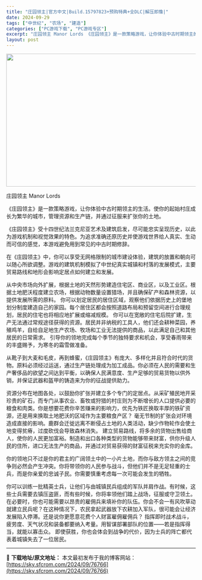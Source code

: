 ```yaml
---
title: "庄园领主|官方中文|Build.15797823+预购特典+全DLC|解压即撸|"
date: 2024-09-29
tags: ["中世纪", "农场", "建造"]
categories: ["PC游戏下载", "PC游戏专区"]
excerpt: "庄园领主 Manor Lords 《庄园领主》是一款策略游戏，让你体验中古时期领主的生活。使你的起始村庄成长为繁华的城市，管理资源和生产链，并通过征服来扩张你的土地。 《庄园领主》受十四世纪法兰克尼亚艺术及建筑启发，尽可能忠实呈现历史，以此为游戏机制和视觉效果的特色。为追求准确还原历史并使游戏世界给&hellip;"
layout: post
---
```


<img class="aligncenter size-full wp-image-76768" src="https://sky.sfcrom.com/wp-content/uploads/2024/09/2024092905243975.webp" alt="" width="616" height="353" />

庄园领主 Manor Lords

《庄园领主》是一款策略游戏，让你体验中古时期领主的生活。使你的起始村庄成长为繁华的城市，管理资源和生产链，并通过征服来扩张你的土地。

《庄园领主》受十四世纪法兰克尼亚艺术及建筑启发，尽可能忠实呈现历史，以此为游戏机制和视觉效果的特色。为追求准确还原历史并使游戏世界给人真实、生动而可信的感觉，本游戏避免用到常见的中古时期修辞。

在《庄园领主》中，你可以享受无网格限制的城市建设体验，建筑的放置和朝向可以随心所欲调整。游戏的建筑机制模拟了中世纪真实城镇和村落的发展模式，主要贸易路线和地形会影响定居点如何建立和发展。

从中央市场向外扩展，根据土地的天然形势建造住宅区、商业区，以及工业区。根据土地肥沃程度建立农场，根据动物数量设置猎场，并且确保矿产和森林资源，以提供发展所需的原料。
你可以划定居民的居住区域，观察他们依据历史上的堡地划分制度建造自己的家园。每个居住区都会按照道路布局和预留空间进行合理规划，居民的住宅也将相应地扩展或缩减规模。
你可以在宽敞的住宅后院扩建，生产无法通过常规途径获得的资源。居民并非纳税的工具人，他们还会耕种菜园，养殖鸡羊，自给自足地生产农场、牧场和工业无法提供的商品，以此满足自己和其他居民的日常需求。
引导你的领地完成每个季节的独特要求和机会，享受春雨带来的丰盛赐予，为寒冬的霜雪做准备。

从靴子到大麦和毛皮，再到蜂蜜，《庄园领主》有庞大、多样化并且符合时代的货物。原料必须经过运送，通过生产链处理成为加工成品。你必须在人民的需要和生产奢侈品的欲望之间达到平衡，以确保人民满意度、生产足够的贸易货物以供外销，并保证武器和盔甲的铸造来为你的征战提供助力。

资源分布在地图各处，以鼓励你扩张并建立多个专门的定居点。从采矿殖民地开采珍贵的矿石，而专门从事农业、畜牧或狩猎的村庄则为不断增长的人口提供必要的粮食和肉类。你是想要花费你辛苦赚来的影响力，优先为铁匠换取丰厚的铁矿资源，还是用来换取土地肥沃的区域作为主要粮食产区？
毫无节制的扩张会对环境造成直接的影响。鹿群会迁徙远离不断侵占土地的人类活动，缺少作物轮作会使土地变得贫瘠，过度砍伐会导致森林消失。
建立贸易路线，将多余的货物出售给商人，使你的人民更加富裕。制造和出口各种类型的货物能够带来财富，供你升级人民的住所，进口无法生产的商品，并通过对贸易获得的财富征税来充实你的金库。

你的领地只不过是你的君主的广阔领土中的一小片土地，而你与敌方领主之间的竞争则必然会产生冲突。你将带领你的人民参与战斗，但他们并不是无足轻重的士兵，而是你亲爱的忠诚子民。你需要慎重考虑每一次可能会发生的牺牲。

你可以训练一批精英士兵，让他们与由城镇民兵组成的军队并肩作战。有时候，这些士兵需要去镇压盗匪，而有些时候，你将率领他们踏上战场，征服或守卫领土。在必要时，你也可能需要以昂贵的雇佣兵来填补你的队伍。你会不会一有风吹草动就建立民兵呢？在这种情况下，农民拿起武器放下农耕加入军队，很可能会让经济发展陷入停滞。还是说你更愿意花费个人财富雇佣雇佣兵？
指挥即时战术战斗，疲劳度、天气状况和装备都要纳入考量。用智谋部署部队的位置——若是指挥得当，就能以寡击众。
即使获胜，你也会体会到战争的代价，因为士兵的阵亡都代表着城镇失去了一位居民。

---
📖 **下载地址/原文地址：** 本文最初发布于我的博客网站：[https://sky.sfcrom.com/2024/09/76766](https://sky.sfcrom.com/2024/09/76766)
